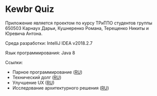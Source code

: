 # Kewbr Quiz

Приложение является проектом по курсу ТРиТПО студентов группы 650503 Карнаух Дарьи, Кушнеренко Романа, Терещенко Никиты и Юревича Антона.

Среда разработки: IntelliJ IDEA v2018.2.7

Язык программирования: Java 8

Ссылки:
- Парное программирование ([RU](https://github.com/Bulbash3r/Kewbr-Quiz/tree/master/Pair%20Programming "Парное программирование"))
- Технический долг ([RU](https://github.com/Bulbash3r/Kewbr-Quiz/blob/master/Development%20Dept/Dev_dept.md "Технический долг"))
- Улучшение UX ([RU](https://github.com/Bulbash3r/Kewbr-Quiz/blob/master/UX%20improvement/Lab6.md "Улучшение UX"))
- Исследование архитектурного решения ([RU](https://github.com/Bulbash3r/Kewbr-Quiz/blob/master/Research%20of%20architectural%20solution/Research.md "Исследование архитектурного решения"))
